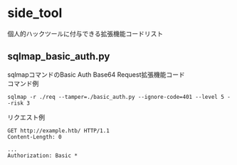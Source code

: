 # side_tool
個人的ハックツールに付与できる拡張機能コードリスト

## sqlmap_basic_auth.py
sqlmapコマンドのBasic Auth Base64 Request拡張機能コード
<br/>
コマンド例
```
sqlmap -r ./req --tamper=./basic_auth.py --ignore-code=401 --level 5 --risk 3
```
リクエスト例
```req
GET http://example.htb/ HTTP/1.1
Content-Length: 0

...
Authorization: Basic *
```

